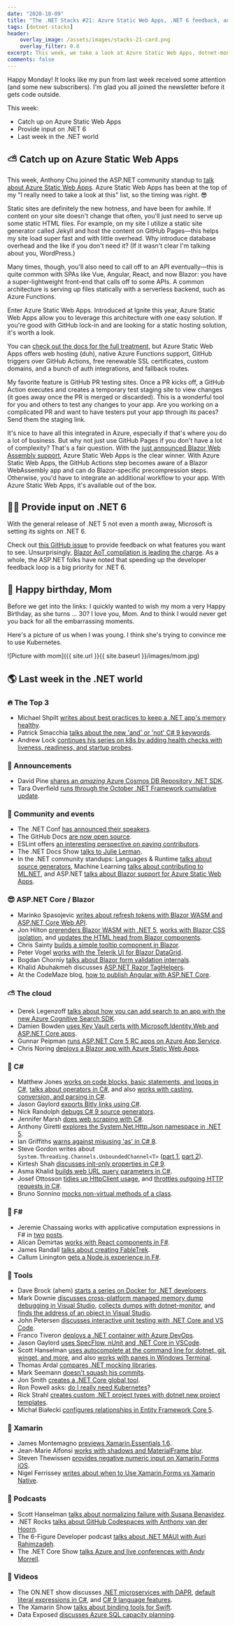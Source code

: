 ```yaml
---
date: "2020-10-09"
title: "The .NET Stacks #21: Azure Static Web Apps, .NET 6 feedback, and more!"
tags: [dotnet-stacks]
header:
    overlay_image: /assets/images/stacks-21-card.png
    overlay_filter: 0.8
excerpt: This week, we take a look at Azure Static Web Apps, dotnet-monitor, and more.
comments: false
---
```


Happy Monday! It looks like my pun from last week received some attention (and some new subscribers). I'm glad you all joined the newsletter before it gets code outside.

This week:

* Catch up on Azure Static Web Apps
* Provide input on .NET 6
* Last week in the .NET world

## ⛅ Catch up on Azure Static Web Apps

This week, Anthony Chu joined the ASP.NET community standup to [talk about Azure Static Web Apps](https://www.youtube.com/watch?v=8xsp6Z_HjIg). Azure Static Web Apps has been at the top of my "I really need to take a look at this" list, so the timing was right. 😎

Static sites are definitely the new hotness, and have been for awhile. If content on your site doesn't change that often, you'll just need to serve up some static HTML files. For example, on my site I utilize a static site generator called Jekyll and host the content on GitHub Pages—this helps my site load super fast and with little overhead. Why introduce database overhead and the like if you don't need it? (If it wasn't clear I'm talking about you, WordPress.)

Many times, though, you'll also need to call off to an API eventually—this is quite common with SPAs like Vue, Angular, React, and now Blazor: you have a super-lightweight front-end that calls off to some APIs. A common architecture is serving up files statically with a serverless backend, such as Azure Functions.

Enter Azure Static Web Apps. Introduced at Ignite this year, Azure Static Web Apps allow you to leverage this architecture with one easy solution. If you're good with GitHub lock-in and are looking for a static hosting solution, it's worth a look.

You can [check out the docs for the full treatment](https://docs.microsoft.com/azure/static-web-apps/overview), but Azure Static Web Apps offers web hosting (duh), native Azure Functions support, GitHub triggers over GitHub Actions, free renewable SSL certificates, custom domains, and a bunch of auth integrations, and fallback routes.

My favorite feature is GitHub PR testing sites. Once a PR kicks off, a GitHub Action executes and creates a temporary test staging site to view changes (it goes away once the PR is merged or discarded). This is a wonderful tool for you and others to test any changes to your app. Are you working on a complicated PR and want to have testers put your app through its paces? Send them the staging link.

It's nice to have all this integrated in Azure, especially if that's where you do a lot of business. But why not just use GitHub Pages if you don't have a lot of complexity? That's a fair question. With the [just announced Blazor Web Assembly support](https://devblogs.microsoft.com/aspnet/azure-static-web-apps-with-blazor/), Azure Static Web Apps is the clear winner. With Azure Static Web Apps, the GitHub Actions step becomes aware of a Blazor WebAssembly app and can do Blazor-specific precompression steps. Otherwise, you'd have to integrate an additional workflow to your app. With Azure Static Web Apps, it's available out of the box.

## 👨‍💻 Provide input on .NET 6

With the general release of .NET 5 not even a month away, Microsoft is setting its sights on .NET 6.

Check out [this GitHub issue](https://github.com/dotnet/aspnetcore/issues/26625) to provide feedback on what features you want to see. Unsurprisingly, [Blazor AoT compilation is leading the charge](https://github.com/dotnet/aspnetcore/issues/5466). As a whole, the ASP.NET folks have noted that speeding up the developer feedback loop is a big priority for .NET 6.

## 🎂 Happy birthday, Mom

Before we get into the links: I quickly wanted to wish my mom a very Happy Birthday, as she turns ... 30? I love you, Mom. And to think I would never get you back for all the embarrassing moments.

Here's a picture of us when I was young. I think she's trying to convince me to use Kubernetes.

![Picture with mom]({{ site.url }}{{ site.baseurl }}/images/mom.jpg)

## 🌎 Last week in the .NET world

### 🔥 The Top 3

* Michael Shpilt [writes about best practices to keep a .NET app's memory healthy](https://michaelscodingspot.com/application-memory-health/).
* Patrick Smacchia [talks about the new 'and' or 'not' C# 9 keywords](https://blog.ndepend.com/csharp9-new-keywords-for-pattern-matching-and-or-not/).
* Andrew Lock [continues his series on k8s by adding health checks with liveness, readiness, and startup probes](https://andrewlock.net/deploying-asp-net-core-applications-to-kubernetes-part-6-adding-health-checks-with-liveness-readiness-and-startup-probes/).

### 📢 Announcements

* David Pine [shares an *amazing* Azure Cosmos DB Repository .NET SDK](https://devblogs.microsoft.com/cosmosdb/azure-cosmos-db-repository-net-sdk-v-1-0-4).
* Tara Overfield [runs through the October .NET Framework cumulative update](https://devblogs.microsoft.com/dotnet/net-framework-october-1-2020-cumulative-update-preview-update-for-windows-10-version-2004-and-windows-server-version-2004).

### 📅 Community and events

* The .NET Conf [has announced their speakers](https://www.dotnetconf.net/).
* The GitHub Docs [are now open source](https://github.blog/2020-10-07-github-docs-are-now-open-source/).
* ESLint offers [an interesting perspective on paying contributors](https://eslint.org/blog/2020/10/year-paying-contributors-review).
* The .NET Docs Show [talks to Julie Lerman](https://www.youtube.com/watch?v=4wCPzfd2wIY).
* In the .NET community standups: Languages & Runtime [talks about source generators](https://www.youtube.com/watch?v=A4479Etdx4I), Machine Learning [talks about contributing to ML.NET](https://www.youtube.com/watch?v=IpW0tan7Ts4), and ASP.NET [talks about Blazor support for Azure Static Web Apps](https://www.youtube.com/watch?v=8xsp6Z_HjIg&t=1s).

### 😎 ASP.NET Core / Blazor

* Marinko Spasojevic [writes about refresh tokens with Blazor WASM and ASP.NET Core Web API](https://code-maze.com/refresh-token-with-blazor-webassembly-and-asp-net-core-web-api/).
* Jon Hilton [prerenders Blazor WASM with .NET 5](https://jonhilton.net/blazor-wasm-prerendering/), [works with Blazor CSS isolation](https://jonhilton.net/blazor-css-isolation/), and [updates the HTML head from Blazor components](https://jonhilton.net/blazor-update-html-head/).
* Chris Sainty [builds a simple tooltip component in Blazor](https://chrissainty.com/building-a-simple-tooltip-component-for-blazor-in-under-10-lines-of-code/).
* Peter Vogel [works with the Telerik UI for Blazor DataGrid](https://www.telerik.com/blogs/retrieving-data-as-you-need-it-telerik-ui-for-blazor-datagrid).
* Bogdan Chorniy [talks about Blazor form validation internals](https://medium.com/swlh/blazor-form-validation-mechanics-overview-f5ed02abd9d1).
* Khalid Abuhakmeh discusses [ASP.NET Razor TagHelpers](https://khalidabuhakmeh.com/enrich-html-aspnet-razor-taghelpers).
* At the CodeMaze blog, [how to publish Angular with ASP.NET Core](https://code-maze.com/how-to-publish-angular-with-aspnet/).

### ⛅ The cloud

* Derek Legenzoff [talks about how you can add search to an app with the new Azure Cognitive Search SDK](https://devblogs.microsoft.com/azure-sdk/search-app-with-cognitive-search).
* Damien Bowden [uses Key Vault certs with Microsoft.Identity.Web and ASP.NET Core apps](https://damienbod.com/2020/10/09/using-key-vault-certificates-with-microsoft-identity-web-and-asp-net-core-applications/).
* Gunnar Peipman [runs ASP.NET Core 5 RC apps on Azure App Service](https://gunnarpeipman.com/aspnet-core-5-rc-azure-app-service/).
* Chris Noring [deploys a Blazor app with Azure Static Web Apps](https://techcommunity.microsoft.com/t5/apps-on-azure/deploy-your-net-blazor-app-in-minutes-with-azure-static-web-apps/ba-p/1739102).

### 📔 C#

* Matthew Jones [works on code blocks, basic statements, and loops in C#](https://exceptionnotfound.net/csharp-in-simple-terms-5-basic-statements-and-loops), [talks about operators in C#](https://exceptionnotfound.net/csharp-in-simple-terms-4-operators/), and also [works with casting, conversion, and parsing in C#](https://exceptionnotfound.net/csharp-in-simple-terms-3-casting-conversion-parsing-is-as-and-typeof/).
* Jason Gaylord [exports Bitly links using C#](https://www.jasongaylord.com/blog/2020/10/09/export-bitly-links-to-json-using-dotnet).
* Nick Randolph [debugs C# 9 source generators](https://nicksnettravels.builttoroam.com/debug-code-gen).
* Jennifer Marsh [does web scraping with C#](https://www.scrapingbee.com/blog/web-scraping-csharp/).
* Anthony Giretti [explores the System.Net.Http.Json namespace in .NET 5](https://anthonygiretti.com/2020/10/03/net-5-exploring-system-net-http-json-namespace/).
* Ian Griffiths [warns against misusing 'as' in C# 8](https://endjin.com/blog/2020/10/dotnet-csharp-8-nullable-references-prepare-do-not-misuse-as-keyword.html).
* Steve Gordon writes about `System.Threading.Channels.UnboundedChannel<T>` ([part 1](https://www.stevejgordon.co.uk/dotnet-internals-system-threading-channels-unboundedchannel-part-1), [part 2](https://www.stevejgordon.co.uk/dotnet-internals-system-threading-channels-unboundedchannel-part-2)).
* Kirtesh Shah [discusses init-only properties in C# 9](https://www.c-sharpcorner.com/article/c-9-0-introductions-to-init-only-properties/).
* Asma Khalid [builds web URL query parameters in C#](https://www.asmak9.com/2020/10/cnet-how-to-build-web-url-query.html).
* Josef Ottosson [tidies up HttpClient usage](https://josef.codes/tidy-up-your-httpclient-usage/), and [throttles outgoing HTTP requests in C#](https://josef.codes/c-sharp-throttle-http-requests-concurrent/).
* Bruno Sonnino [mocks non-virtual methods of a class](https://blogs.msmvps.com/bsonnino/2020/10/04/mocking-non-virtual-methods-of-a-class/).

### 📗 F#

* Jeremie Chassaing works with applicative computation expressions in F# in [two](https://thinkbeforecoding.com/post/2020/10/07/applicative-computation-expressions) [posts](https://thinkbeforecoding-uk.azurewebsites.net/post/2020/10/08/applicative-computation-expressions-2).
* Alican Demirtas [works with React components in F#](https://www.compositional-it.com/news-blog/working-with-react-components-in-fsharp/).
* James Randall [talks about creating FableTrek](https://www.azurefromthetrenches.com/creating-fabletrek-part-1/).
* Callum Linington [gets a Node.js experience in F#](https://www.linkedin.com/pulse/f-get-nodejs-experience-callum-linington/).

### 🔧 Tools

* Dave Brock (ahem) [starts a series on Docker for .NET developers](https://daveabrock.com/2020/10/10/docker-aspnet-core-intro).
* Mark Downie [discusses cross-platform managed memory dump debugging in Visual Studio](https://devblogs.microsoft.com/visualstudio/linux-managed-memory-dump-debugging/), [collects dumps with dotnet-monitor](https://www.poppastring.com/blog/collecting-dumps-anywhere-with-dotnetmonitor), and [finds the address of an object in Visual Studio](https://www.poppastring.com/blog/find-the-address-of-an-object-in-visual-studio).
* John Petersen [discusses interactive unit testing with .NET Core and VS Code](https://codemag.com/Article/2009101/Interactive-Unit-Testing-with-.NET-Core-and-VS-Code).
* Franco Tiveron [deploys a .NET container with Azure DevOps](https://developer.okta.com/blog/2020/10/07/dotnet-container-azure-devops).
* Jason Gaylord [uses SpecFlow, nUnit and .NET Core in VSCode](https://www.jasongaylord.com/blog/2020/10/07/setup-specflow-nunit-vscode).
* Scott Hanselman [uses autocomplete at the command line for dotnet, git, winget, and more](https://www.hanselman.com/blog/HowToUseAutocompleteAtTheCommandLineForDotnetGitWingetAndMore.aspx), and also [works with panes in Windows Terminal](https://www.hanselman.com/blog/HowToUseOpenResizeAndSplitPanesInTheWindowsTerminal.aspx).
* Thomas Ardal [compares .NET mocking libraries](https://blog.elmah.io/moq-vs-nsubstitute-vs-fakeiteasy-which-one-to-choose/).
* Mark Seemann [doesn't squash his commits](https://blog.ploeh.dk/2020/10/05/fortunately-i-dont-squash-my-commits/).
* Jon Smith [creates a .NET Core global tool](https://solrevdev.com/2020/10/05/creating-a.net-core-global-tool.html).
* Ron Powell asks: [do I really need Kubernetes](https://thenewstack.io/do-i-really-need-kubernetes/)?
* Rick Strahl [creates custom .NET project types with dotnet new project templates](https://weblog.west-wind.com/posts/2020/Oct/05/Creating-a-dotnet-new-Project-Template).
* Michał Białecki [configures relationships in Entity Framework Core 5](https://www.michalbialecki.com/2020/10/02/how-to-configure-relationships-in-entity-framework-core-5/).

### 📱 Xamarin

* James Montemagno [previews Xamarin.Essentials 1.6](https://devblogs.microsoft.com/xamarin/xamarin-essentials-1-6-preview).
* Jean-Marie Alfonsi [works with shadows and MaterialFrame blur](https://www.sharpnado.com/shadows-and-materialframe-performance-updates/).
* Steven Thewissen [provides negative numeric input on Xamarin.Forms iOS](https://www.thewissen.io/how-to-provide-negative-numeric-input-on-xamarin-forms-ios/).
* Nigel Ferrissey [writes about when to Use Xamarin.Forms vs Xamarin Native](https://www.telerik.com/blogs/when-to-use-xamarin-forms-vs-xamarin-native).

### 🎤 Podcasts

* Scott Hanselman [talks about normalizing failure with Susana Benavidez](https://hanselminutes.simplecast.com/episodes/normalizing-failure-with-susana-benavidez-SzXBgV6Y).
* .NET Rocks [talks about GitHub Codespaces with Anthony van der Hoorn](https://www.dotnetrocks.com/default.aspx?ShowNum=1708).
* The 6-Figure Developer podcast [talks about .NET MAUI with Auri Rahimzadeh](https://6figuredev.com/podcast/episode-164-net-maui-with-auri-rahimzadeh/).
* The .NET Core Show [talks Azure and live conferences with Andy Morrell](https://dotnetcore.show/episode-61-azure-and-live-conferences-with-andy-morrell/).

### 🎥 Videos

* The ON.NET show discusses [.NET microservices with DAPR](https://www.youtube.com/watch?v=TeHVd3UlfY8), [default literal expressions in C#](https://www.youtube.com/watch?v=xgxudnuWkPw), and [C# 9 language features](https://www.youtube.com/watch?v=qiuzCWwYe0Y).
* The Xamarin Show [talks about binding tools for Swift](https://channel9.msdn.com/Shows/XamarinShow/Binding-Tools-for-Swift--The-Xamarin-Show).
* Data Exposed [discusses Azure SQL capacity planning](https://channel9.msdn.com/Shows/Data-Exposed/Azure-SQL-Capacity-Planning-Scenarios).
